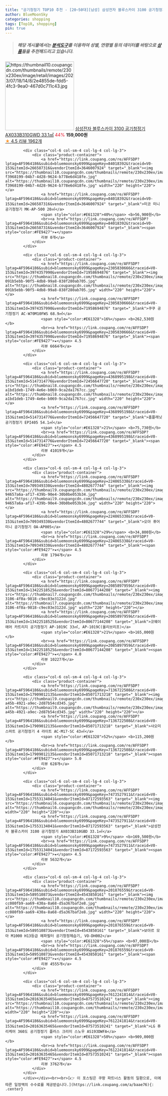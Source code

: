 ```yaml
---
title: "공기청정기 TOP10 추천 - [20~50대][남성] 삼성전자 블루스카이 3100 공기청정기 AX033B310GWD 33.1㎡"
author: BlueMoonSky
categories: shopping
tags: [Top10, shopping]
pin: true
---
```


> ##### 해당 게시물에서는 [**분석도구**](https://itemscout.io/)를 이용하여 **성별**, **연령별** 등의 데이터를 바탕으로 [**상품**](https://link.coupang.com/a/baae76)들을 추천해드리고 있습니다.
<div class="container"><div class="row">
            <div class="col-6 col-sm-4 col-lg-4 col-lg-3">
                <div class="product-container">
                    <a href="https://link.coupang.com/re/AFFSDP?lptag=AF5964186&subid=bluemoonsky6999&pageKey=7473527911&traceid=V0-153&itemId=19505730851&vendorItemId=86614734926" target="_blank"><img src="https://thumbnail10.coupangcdn.com/thumbnails/remote/230x230ex/image/retail/images/2023/07/18/14/8/2e4855de-fdd5-4fc3-9ea0-467d0c711c43.jpg" alt="https://thumbnail10.coupangcdn.com/thumbnails/remote/230x230ex/image/retail/images/2023/07/18/14/8/2e4855de-fdd5-4fc3-9ea0-467d0c711c43.jpg" width="220" height="220"></a>
                    <a href="https://link.coupang.com/re/AFFSDP?lptag=AF5964186&subid=bluemoonsky6999&pageKey=7473527911&traceid=V0-153&itemId=19505730851&vendorItemId=86614734926" target="_blank">삼성전자 블루스카이 3100 공기청정기 AX033B310GWD 33.1㎡</a>
                    <span style="color:#E61328">44%</span> <b>159,000원</b>
                    <br><a href="https://link.coupang.com/re/AFFSDP?lptag=AF5964186&subid=bluemoonsky6999&pageKey=7473527911&traceid=V0-153&itemId=19505730851&vendorItemId=86614734926" target="_blank"><span style="color:#FE9427">★</span> 4.5
                    리뷰 1962개</a>
                </div>
            </div>
            
            <div class="col-6 col-sm-4 col-lg-4 col-lg-3">
                <div class="product-container">
                    <a href="https://link.coupang.com/re/AFFSDP?lptag=AF5964186&subid=bluemoonsky6999&pageKey=84018392&traceid=V0-153&itemId=266587316&vendorItemId=3646007924" target="_blank"><img src="https://thumbnail10.coupangcdn.com/thumbnails/remote/230x230ex/image/retail/images/1077492432429589-f3968199-04b7-4d28-9624-b778e6d418fe.jpg" alt="https://thumbnail10.coupangcdn.com/thumbnails/remote/230x230ex/image/retail/images/1077492432429589-f3968199-04b7-4d28-9624-b778e6d418fe.jpg" width="220" height="220"></a>
                    <a href="https://link.coupang.com/re/AFFSDP?lptag=AF5964186&subid=bluemoonsky6999&pageKey=84018392&traceid=V0-153&itemId=266587316&vendorItemId=3646007924" target="_blank">미코 미니 공기청정기 MK-AP-500 20㎡</a>
                    <span style="color:#E61328">40%</span> <b>56,900원</b>
                    <br><a href="https://link.coupang.com/re/AFFSDP?lptag=AF5964186&subid=bluemoonsky6999&pageKey=84018392&traceid=V0-153&itemId=266587316&vendorItemId=3646007924" target="_blank"><span style="color:#FE9427">★</span> 
                    리뷰 0개</a>
                </div>
            </div>
            
            <div class="col-6 col-sm-4 col-lg-4 col-lg-3">
                <div class="product-container">
                    <a href="https://link.coupang.com/re/AFFSDP?lptag=AF5964186&subid=bluemoonsky6999&pageKey=2305830666&traceid=V0-153&itemId=3974357990&vendorItemId=71958694876" target="_blank"><img src="https://thumbnail8.coupangcdn.com/thumbnails/remote/230x230ex/image/retail/images/2442179130084885-091b5ebb-90f5-4db8-99a8-838f280ab705.jpg" alt="https://thumbnail8.coupangcdn.com/thumbnails/remote/230x230ex/image/retail/images/2442179130084885-091b5ebb-90f5-4db8-99a8-838f280ab705.jpg" width="220" height="220"></a>
                    <a href="https://link.coupang.com/re/AFFSDP?lptag=AF5964186&subid=bluemoonsky6999&pageKey=2305830666&traceid=V0-153&itemId=3974357990&vendorItemId=71958694876" target="_blank">쿠쿠 공기청정기 AC-W70M10FWS 68.9㎡</a>
                    <span style="color:#E61328">16%</span> <b>262,530원</b>
                    <br><a href="https://link.coupang.com/re/AFFSDP?lptag=AF5964186&subid=bluemoonsky6999&pageKey=2305830666&traceid=V0-153&itemId=3974357990&vendorItemId=71958694876" target="_blank"><span style="color:#FE9427">★</span> 4.5
                    리뷰 6664개</a>
                </div>
            </div>
            
            <div class="col-6 col-sm-4 col-lg-4 col-lg-3">
                <div class="product-container">
                    <a href="https://link.coupang.com/re/AFFSDP?lptag=AF5964186&subid=bluemoonsky6999&pageKey=4368995198&traceid=V0-153&itemId=5147314776&vendorItemId=72456647720" target="_blank"><img src="https://thumbnail8.coupangcdn.com/thumbnails/remote/230x230ex/image/retail/images/256906035802846-a1bd1deb-1749-4e6e-b069-9ca2da1767cc.jpg" alt="https://thumbnail8.coupangcdn.com/thumbnails/remote/230x230ex/image/retail/images/256906035802846-a1bd1deb-1749-4e6e-b069-9ca2da1767cc.jpg" width="220" height="220"></a>
                    <a href="https://link.coupang.com/re/AFFSDP?lptag=AF5964186&subid=bluemoonsky6999&pageKey=4368995198&traceid=V0-153&itemId=5147314776&vendorItemId=72456647720" target="_blank">홈플래닛 공기청정기 EPI405 54.1㎡</a>
                    <span style="color:#E61328">21%</span> <b>75,730원</b>
                    <br><a href="https://link.coupang.com/re/AFFSDP?lptag=AF5964186&subid=bluemoonsky6999&pageKey=4368995198&traceid=V0-153&itemId=5147314776&vendorItemId=72456647720" target="_blank"><span style="color:#FE9427">★</span> 4.5
                    리뷰 41019개</a>
                </div>
            </div>
            
            <div class="col-6 col-sm-4 col-lg-4 col-lg-3">
                <div class="product-container">
                    <a href="https://link.coupang.com/re/AFFSDP?lptag=AF5964186&subid=bluemoonsky6999&pageKey=224865338&traceid=V0-153&itemId=709349330&vendorItemId=4802677744" target="_blank"><img src="https://thumbnail9.coupangcdn.com/thumbnails/remote/230x230ex/image/retail/images/82574104139736-94657a6a-af17-439b-90e4-30b0be053b34.jpg" alt="https://thumbnail9.coupangcdn.com/thumbnails/remote/230x230ex/image/retail/images/82574104139736-94657a6a-af17-439b-90e4-30b0be053b34.jpg" width="220" height="220"></a>
                    <a href="https://link.coupang.com/re/AFFSDP?lptag=AF5964186&subid=bluemoonsky6999&pageKey=224865338&traceid=V0-153&itemId=709349330&vendorItemId=4802677744" target="_blank">오아 퓨어 미니 공기청정기 OA-AP005</a>
                    <span style="color:#E61328">29%</span> <b>34,800원</b>
                    <br><a href="https://link.coupang.com/re/AFFSDP?lptag=AF5964186&subid=bluemoonsky6999&pageKey=224865338&traceid=V0-153&itemId=709349330&vendorItemId=4802677744" target="_blank"><span style="color:#FE9427">★</span> 4.5
                    리뷰 1794개</a>
                </div>
            </div>
            
            <div class="col-6 col-sm-4 col-lg-4 col-lg-3">
                <div class="product-container">
                    <a href="https://link.coupang.com/re/AFFSDP?lptag=AF5964186&subid=bluemoonsky6999&pageKey=2085897959&traceid=V0-153&itemId=13422518525&vendorItemId=80677144208" target="_blank"><img src="https://thumbnail7.coupangcdn.com/thumbnails/remote/230x230ex/image/retail/images/2022/02/24/14/5/68870da6-3106-4f0a-9818-c9ec03e3122d.jpg" alt="https://thumbnail7.coupangcdn.com/thumbnails/remote/230x230ex/image/retail/images/2022/02/24/14/5/68870da6-3106-4f0a-9818-c9ec03e3122d.jpg" width="220" height="220"></a>
                    <a href="https://link.coupang.com/re/AFFSDP?lptag=AF5964186&subid=bluemoonsky6999&pageKey=2085897959&traceid=V0-153&itemId=13422518525&vendorItemId=80677144208" target="_blank">코웨이 에어 카트리지 공기청정기 AP-1019C 33㎡, AP-1019C(올리브리프)</a>
                    <span style="color:#E61328">21%</span> <b>165,000원</b>
                    <br><a href="https://link.coupang.com/re/AFFSDP?lptag=AF5964186&subid=bluemoonsky6999&pageKey=2085897959&traceid=V0-153&itemId=13422518525&vendorItemId=80677144208" target="_blank"><span style="color:#FE9427">★</span> 4.0
                    리뷰 10227개</a>
                </div>
            </div>
            
            <div class="col-6 col-sm-4 col-lg-4 col-lg-3">
                <div class="product-container">
                    <a href="https://link.coupang.com/re/AFFSDP?lptag=AF5964186&subid=bluemoonsky6999&pageKey=7136722508&traceid=V0-153&itemId=17909012135&vendorItemId=85071713218" target="_blank"><img src="https://thumbnail9.coupangcdn.com/thumbnails/remote/230x230ex/image/retail/images/2023/02/14/16/6/fbd42528-a45b-4921-a9ec-2d87b54cd345.jpg" alt="https://thumbnail9.coupangcdn.com/thumbnails/remote/230x230ex/image/retail/images/2023/02/14/16/6/fbd42528-a45b-4921-a9ec-2d87b54cd345.jpg" width="220" height="220"></a>
                    <a href="https://link.coupang.com/re/AFFSDP?lptag=AF5964186&subid=bluemoonsky6999&pageKey=7136722508&traceid=V0-153&itemId=17909012135&vendorItemId=85071713218" target="_blank">샤오미 스마트 공기청정기 4 라이트 AC-M17-SC 43㎡</a>
                    <span style="color:#E61328">52%</span> <b>115,200원</b>
                    <br><a href="https://link.coupang.com/re/AFFSDP?lptag=AF5964186&subid=bluemoonsky6999&pageKey=7136722508&traceid=V0-153&itemId=17909012135&vendorItemId=85071713218" target="_blank"><span style="color:#FE9427">★</span> 5.0
                    리뷰 628개</a>
                </div>
            </div>
            
            <div class="col-6 col-sm-4 col-lg-4 col-lg-3">
                <div class="product-container">
                    <a href="https://link.coupang.com/re/AFFSDP?lptag=AF5964186&subid=bluemoonsky6999&pageKey=7473527911&traceid=V0-153&itemId=17553134041&vendorItemId=87172593563" target="_blank"><img src="https://thumbnail6.coupangcdn.com/thumbnails/remote/230x230ex/image/vendor_inventory/516a/2ceb2f41c1087aa45a7fe729264f41b6754d31ed3b0dcffb4b88c9e0e410.jpg" alt="https://thumbnail6.coupangcdn.com/thumbnails/remote/230x230ex/image/vendor_inventory/516a/2ceb2f41c1087aa45a7fe729264f41b6754d31ed3b0dcffb4b88c9e0e410.jpg" width="220" height="220"></a>
                    <a href="https://link.coupang.com/re/AFFSDP?lptag=AF5964186&subid=bluemoonsky6999&pageKey=7473527911&traceid=V0-153&itemId=17553134041&vendorItemId=87172593563" target="_blank">삼성전자 블루스카이 3100 공기청정기 AX033B310GBD 33.1㎡</a>
                    <span style="color:#E61328">9%</span> <b>169,500원</b>
                    <br><a href="https://link.coupang.com/re/AFFSDP?lptag=AF5964186&subid=bluemoonsky6999&pageKey=7473527911&traceid=V0-153&itemId=17553134041&vendorItemId=87172593563" target="_blank"><span style="color:#FE9427">★</span> 4.5
                    리뷰 5632개</a>
                </div>
            </div>
            
            <div class="col-6 col-sm-4 col-lg-4 col-lg-3">
                <div class="product-container">
                    <a href="https://link.coupang.com/re/AFFSDP?lptag=AF5964186&subid=bluemoonsky6999&pageKey=201876559&traceid=V0-153&itemId=589510873&vendorItemId=4543850161" target="_blank"><img src="https://thumbnail10.coupangcdn.com/thumbnails/remote/230x230ex/image/retail/images/2433230516906104-cc080fb9-aa69-430a-8a68-d5a367baf2e8.jpg" alt="https://thumbnail10.coupangcdn.com/thumbnails/remote/230x230ex/image/retail/images/2433230516906104-cc080fb9-aa69-430a-8a68-d5a367baf2e8.jpg" width="220" height="220"></a>
                    <a href="https://link.coupang.com/re/AFFSDP?lptag=AF5964186&subid=bluemoonsky6999&pageKey=201876559&traceid=V0-153&itemId=589510873&vendorItemId=4543850161" target="_blank">보아르 모아 M1000 H13등급 헤파필터 공기청정제습기, VO-DH002</a>
                    <span style="color:#E61328">5%</span> <b>97,000원</b>
                    <br><a href="https://link.coupang.com/re/AFFSDP?lptag=AF5964186&subid=bluemoonsky6999&pageKey=201876559&traceid=V0-153&itemId=589510873&vendorItemId=4543850161" target="_blank"><span style="color:#FE9427">★</span> 4.5
                    리뷰 4555개</a>
                </div>
            </div>
            
            <div class="col-6 col-sm-4 col-lg-4 col-lg-3">
                <div class="product-container">
                    <a href="https://link.coupang.com/re/AFFSDP?lptag=AF5964186&subid=bluemoonsky6999&pageKey=7612241814&traceid=V0-153&itemId=20163635465&vendorItemId=87573510241" target="_blank"><img src="https://thumbnail10.coupangcdn.com/thumbnails/remote/230x230ex/image/vendor_inventory/e1cb/286dcc40de02fb9814d5921b898e3907eb0d71438bfac7f9af1b650494fc.jpg" alt="https://thumbnail10.coupangcdn.com/thumbnails/remote/230x230ex/image/vendor_inventory/e1cb/286dcc40de02fb9814d5921b898e3907eb0d71438bfac7f9af1b650494fc.jpg" width="220" height="220"></a>
                    <a href="https://link.coupang.com/re/AFFSDP?lptag=AF5964186&subid=bluemoonsky6999&pageKey=7612241814&traceid=V0-153&itemId=20163635465&vendorItemId=87573510241" target="_blank">LG 퓨리케어 360도 공기청정기 플러스 크리미 스노우 AS193DWFA</a>
                    <span style="color:#E61328">50%</span> <b>909,000원</b>
                    <br><a href="https://link.coupang.com/re/AFFSDP?lptag=AF5964186&subid=bluemoonsky6999&pageKey=7612241814&traceid=V0-153&itemId=20163635465&vendorItemId=87573510241" target="_blank"><span style="color:#FE9427">★</span> 4.5
                    리뷰 3762개</a>
                </div>
            </div>
            </div></div><br><br>[👉 이 포스팅은 쿠팡 파트너스 활동의 일환으로, 이에 따른 일정액의 수수료를 제공받습니다.](https://link.coupang.com/a/baae76){: .center}